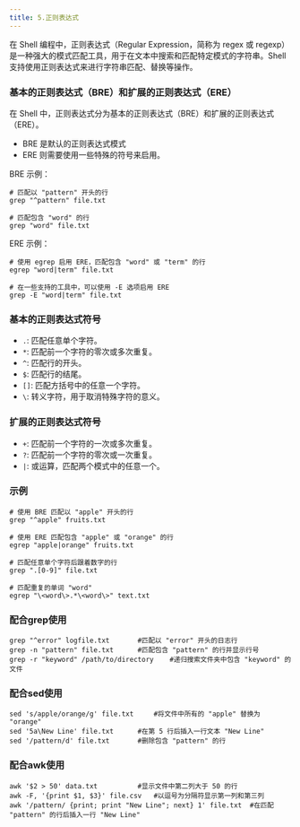 ```yaml
---
title: 5.正则表达式
---
```

在 Shell 编程中，正则表达式（Regular Expression，简称为 regex 或 regexp）是一种强大的模式匹配工具，用于在文本中搜索和匹配特定模式的字符串。Shell 支持使用正则表达式来进行字符串匹配、替换等操作。

### 基本的正则表达式（BRE）和扩展的正则表达式（ERE）

在 Shell 中，正则表达式分为基本的正则表达式（BRE）和扩展的正则表达式（ERE）。

* BRE 是默认的正则表达式模式
* ERE 则需要使用一些特殊的符号来启用。

BRE 示例：

```
# 匹配以 "pattern" 开头的行
grep "^pattern" file.txt

# 匹配包含 "word" 的行
grep "word" file.txt
```

ERE 示例：

```
# 使用 egrep 启用 ERE，匹配包含 "word" 或 "term" 的行
egrep "word|term" file.txt

# 在一些支持的工具中，可以使用 -E 选项启用 ERE
grep -E "word|term" file.txt
```

### 基本的正则表达式符号

* `.`: 匹配任意单个字符。
* `*`: 匹配前一个字符的零次或多次重复。
* `^`: 匹配行的开头。
* `$`: 匹配行的结尾。
* `[]`: 匹配方括号中的任意一个字符。
* `\`: 转义字符，用于取消特殊字符的意义。

### 扩展的正则表达式符号

* `+`: 匹配前一个字符的一次或多次重复。
* `?`: 匹配前一个字符的零次或一次重复。
* `|`: 或运算，匹配两个模式中的任意一个。

### 示例

```
# 使用 BRE 匹配以 "apple" 开头的行
grep "^apple" fruits.txt

# 使用 ERE 匹配包含 "apple" 或 "orange" 的行
egrep "apple|orange" fruits.txt

# 匹配任意单个字符后跟着数字的行
grep ".[0-9]" file.txt

# 匹配重复的单词 "word"
egrep "\<word\>.*\<word\>" text.txt 
```

### 配合grep使用

```
grep "^error" logfile.txt		#匹配以 "error" 开头的日志行
grep -n "pattern" file.txt		#匹配包含 "pattern" 的行并显示行号
grep -r "keyword" /path/to/directory	#递归搜索文件夹中包含 "keyword" 的文件
```

### 配合sed使用

```
sed 's/apple/orange/g' file.txt	 	#将文件中所有的 "apple" 替换为 "orange"
sed '5a\New Line' file.txt		#在第 5 行后插入一行文本 "New Line"
sed '/pattern/d' file.txt		#删除包含 "pattern" 的行
```

### 配合awk使用

```
awk '$2 > 50' data.txt			#显示文件中第二列大于 50 的行
awk -F, '{print $1, $3}' file.csv	#以逗号为分隔符显示第一列和第三列
awk '/pattern/ {print; print "New Line"; next} 1' file.txt	#在匹配 "pattern" 的行后插入一行 "New Line"
```
